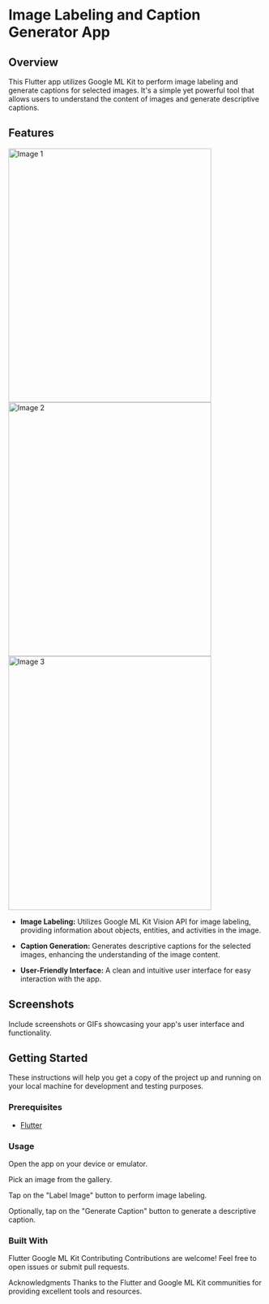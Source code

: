 # Image Labeling and Caption Generator App

## Overview

This Flutter app utilizes Google ML Kit to perform image labeling and generate captions for selected images. It's a simple yet powerful tool that allows users to understand the content of images and generate descriptive captions.

## Features

<img src="https://raw.githubusercontent.com/chathudilzo/google_mlkit_image_labeling_app/main/assets/93638679/61b6be41-647f-4c52-a731-981800c23484" alt="Image 1" width="400" height="500">

<img src="https://raw.githubusercontent.com/chathudilzo/google_mlkit_image_labeling_app/main/assets/93638679/cc11ac6e-815c-4530-a619-c4f393ed6c2a" alt="Image 2" width="400" height="500">

<img src="https://raw.githubusercontent.com/chathudilzo/google_mlkit_image_labeling_app/main/assets/93638679/b2e0be4f-9b21-4594-93b9-0ed69781f0aa" alt="Image 3" width="400" height="500">




- **Image Labeling:** Utilizes Google ML Kit Vision API for image labeling, providing information about objects, entities, and activities in the image.

- **Caption Generation:** Generates descriptive captions for the selected images, enhancing the understanding of the image content.

- **User-Friendly Interface:** A clean and intuitive user interface for easy interaction with the app.

## Screenshots

Include screenshots or GIFs showcasing your app's user interface and functionality.

## Getting Started

These instructions will help you get a copy of the project up and running on your local machine for development and testing purposes.

### Prerequisites

- [Flutter](https://flutter.dev/docs/get-started/install)

### Usage
Open the app on your device or emulator.

Pick an image from the gallery.

Tap on the "Label Image" button to perform image labeling.

Optionally, tap on the "Generate Caption" button to generate a descriptive caption.

### Built With
Flutter
Google ML Kit
Contributing
Contributions are welcome! Feel free to open issues or submit pull requests.



Acknowledgments
Thanks to the Flutter and Google ML Kit communities for providing excellent tools and resources.
